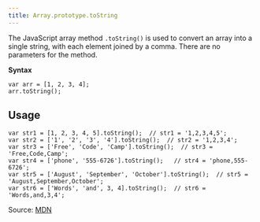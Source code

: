 ```yaml
---
title: Array.prototype.toString
---
```

The JavaScript array method `.toString()` is used to convert an array into a single string, with each element joined by a comma. There are no parameters for the method.

**Syntax**

    var arr = [1, 2, 3, 4];
    arr.toString();

## Usage

    var str1 = [1, 2, 3, 4, 5].toString();  // str1 = '1,2,3,4,5';
    var str2 = ['1', '2', '3', '4'].toString();  // str2 = '1,2,3,4';
    var str3 = ['Free', 'Code', 'Camp'].toString();  // str3 = 'Free,Code,Camp';
    var str4 = ['phone', '555-6726'].toString();   // str4 = 'phone,555-6726';
    var str5 = ['August', 'September', 'October'].toString();  // str5 = 'August,September,October';
    var str6 = ['Words', 'and', 3, 4].toString();  // str6 = 'Words,and,3,4';

Source: [MDN](https://developer.mozilla.org/en-US/docs/Web/JavaScript/Reference/Global_Objects/Array/toString)